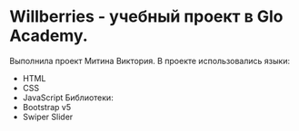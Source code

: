 # Willberries - учебный проект в Glo Academy. 
Выполнила проект Митина Виктория.
В проекте использовались языки:
- HTML
- CSS
- JavaScript
Библиотеки:
- Bootstrap v5
- Swiper Slider
